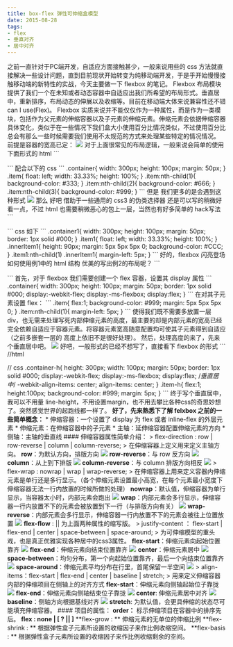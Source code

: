 ```yaml
---
title: box-flex 弹性可伸缩盒模型
date: 2015-08-28
tags: 
- flex
- 垂直对齐
- 居中对齐
---
```


之前一直针对于PC端开发，自适应方面接触甚少，一般来说用些的 css 方法就直接解决一些设计问题，直到目前现状开始转变为纯移动端开发，于是乎开始慢慢接触移动端的新特性的实战，今天主要做一下 flexbox 的笔记。 Flexbox 布局模块提供了我们一个在未知或者动态容器中自适应出我们所希望的布局形式。垂直居中，重新排序，布局动态的伸展以及收缩等。目前在移动端大体来说兼容性还不错 can I use(Flex)。 Flexbox 实质来说并不能仅仅作为一种属性，而是作为一类模块，包括作为父元素的伸缩容器以及子元素的伸缩元素。伸缩元素会依据伸缩容器具体变化，类似于在一些情况下我们盒大小使用百分比情况类似，不过使用百分比总会有那么一些时候需要我们使用不太规范的方式来处理某些特定的情况情况。 前提是容器的宽高已定： ![](http://image.freefe.cc/20170120105016.png) 对于上面很常见的布局逻辑，一般来说会简单的使用下面形式的 html \`\`\`

\`\`\` 配合以下的 css \`\`\` .container{ width: 300px; height: 100px; margin: 50px; } .item{ float: left; width: 33.33%; height: 100%; } .item:nth-child(1){ background-color: #333; } .item:nth-child(2){ background-color: #666; } .item:nth-child(3){ background-color: #999; } \`\`\` 但是 我们更多的是会遇到这种形式 ![](http://image.freefe.cc/20170120105036.png) 那么 好吧 借助于一些通用的 css3 的伪类选择器 还是可以写的稍微好看一点，不过 html 也需要稍微恶心的包上一层，当然也有好多简单的 hack写法 \`\`\`

\`\`\` css 如下 \`\`\` .container1{ width: 300px; height: 100px; margin: 50px; border: 1px solid #000; } .item1{ float: left; width: 33.33%; height: 100%; } .innerItem1{ height: 90px; margin: 5px 5px 5px 0; background-color: #CCC; } .item1:nth-child(1) .innerItem1{ margin-left: 5px; } \`\`\` 好的，flexbox 闪亮登场 如何使用例1中的 html 结构 优美的写出例2的布局呢？ \`\`\`

\`\`\` 首先，对于 flexbox 我们需要创建一个 flex 容器，设置其 display 属性 \`\`\` .container{ width: 300px; height: 100px; margin: 50px; border: 1px solid #000; display:-webkit-flex; display:-ms-flexbox; display:flex; } \`\`\` 在对其子元素设置 flex： \`\`\` .item{ flex:1; background-color: #999; margin: 5px 5px 5px 0; } .item:nth-child(1){ margin-left: 5px; } \`\`\` 使得我们既不需要多放置一层div，也无需来处理写死内部伸缩元素的高度，最主要的却是内部元素的宽高已经完全依赖自适应于容器元素。将容器元素宽高随意配置均可使其子元素得到自适应（之前多嵌套一层的 高度上依旧不是很好处理）。 然后，处理高度的来了，先来个垂直居中吧。 ![](http://image.freefe.cc/20170120105052.png) 好吧，一般形式的已经不想写了，直接看下 flexbox 的形式 \`\`\` //html

// css .container-h{ height: 300px; width: 100px; margin: 50px; border: 1px solid #000; display:-webkit-flex; display:-ms-flexbox; display:flex; /*垂直居中*/ -webkit-align-items: center; align-items: center; } .item-h{ flex:1; height:100px; background-color: #999; margin: 5px; } \`\`\` 终于写个垂直居中，我可以不用量 line-height，不用设置margin，也不用去攀比各种css的奇思妙想了。突然感觉世界的起跑线都一样了。 **好了，先来熟悉下了解 felxbox 之前的一些简单概念：** * 伸缩容器：一个设置了 display 为 flex 或者 inline-flex 的外层元素 * 伸缩元素：在伸缩容器中的子元素 * 主轴：延伸缩容器配置伸缩元素的方向 * 侧轴：主轴的垂直线 #### 伸缩容器属性简单介绍： > flex-direction : row | row-reverse | column | column-reverse; > 在伸缩容器上定义用来定义主轴方向。 **row**：为默认方向，排版方向 ![](http://image.freefe.cc/20170120105104.png) **row-reverse**：与 row 反方向 ![](http://image.freefe.cc/20170120105115.png) **column**：从上到下排版 ![](http://image.freefe.cc/20170120105131.png) **column-reverse**：与 column 排版方向相反 ![](http://image.freefe.cc/20170120105143.png) > flex-wrap : nowrap | wrap | wrap-reverse; > 在伸缩容器上用来定义容器内伸缩元素是单行还是多行显示。（各个伸缩元素设置最小高宽，在每个元素最小宽度下伸缩容器无法一行内放置的时候所做的处理） **nowrap**：默认值，伸缩容器为单行显示，当容器太小时，内部元素会跑出 ![](http://image.freefe.cc/20170120105155.png) **wrap**：内部元素会多行显示，伸缩容器一行内放置不下的元素会被放置到下一行（与排版方向有关） ![](http://image.freefe.cc/20170120105211.png) **wrap-reverse**：内部元素会多行显示，伸缩容器一行内放置不下的元素会被往上位置放置 ![](http://image.freefe.cc/20170120105222.png) **flex-flow** : || 为上面两种属性的缩写版。 > justify-content ： flex-start | flex-end | center | space-between | space-around; > 为可伸缩模型的重头戏，也是真正优雅实现各种居中的css3属性。 **flex-start**：伸缩元素向起始位置靠齐 ![](http://image.freefe.cc/20170120105235.png) **flex-end**：伸缩元素向结束位置靠齐 ![](http://image.freefe.cc/20170120105244.png) **center**：伸缩元素居中 ![](http://image.freefe.cc/20170120105254.png) **space-between**：均匀分布，第一个向起始位置靠齐，最后一个向结束位置靠齐 ![](http://image.freefe.cc/20170120105305.png) **space-around**：伸缩元素平均分布在行里，首尾保留一半空间 ![](http://image.freefe.cc/20170120105315.png) > align-items：flex-start | flex-end | center | baseline | stretch; > 用来定义伸缩容器内部的伸缩项目在侧轴上的对齐方式 **flex-start**：伸缩元素向侧轴起始位子靠拢 ![](http://image.freefe.cc/20170120105329.png) **flex-end**：伸缩元素向侧轴结束位子靠拢 ![](http://image.freefe.cc/20170120105338.png) **center**: 伸缩元素居中对齐 ![](http://image.freefe.cc/20170120105352.png) **baseline**：侧轴方向根据基线对齐 ![](http://image.freefe.cc/20170120105402.png) **stretch**: 为默认值，会更具伸缩的状态尽可能填充伸缩容器。 #### 项目的属性： **order：** 标示伸缩项目在容器中的排序先后。 **flex : none | [ ? || ]** **flex-grow : ** 伸缩元素的无单位的伸缩比例 **flex-shrink : ** 根据弹性盒子元素所设置的收缩因子来作比例收缩空间。 **flex-basis : ** 根据弹性盒子元素所设置的收缩因子来作比例收缩剩余的空间。